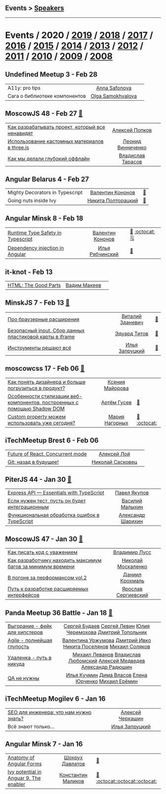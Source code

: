 ## Events > [Speakers](speakers.md)
---

# Events / 2020 / [2019](/2019.md) / [2018](/2018.md) / [2017](/2017.md) / [2016](/2016.md) / [2015](/2015.md) / [2014](/2014.md) / [2013](/2013.md) / [2012](/2012.md) / [2011](/2011.md) / [2010](/2010.md) / [2009](/2009.md) / [2008](/2008.md) 

## Undefined Meetup 3 - Feb 28 
| | | |
| --- | :---: | --- |
| A11y: pro tips  |  [Anna Safonova](speakers/Anna%20Safonova.md)  |    |
| Сага о библиотеке компонентов  |  [Olga Samokhvalova](speakers/Olga%20Samokhvalova.md)  |    |
## MoscowJS 48 - Feb 27 [:movie_camera:](https:&#x2F;&#x2F;www.youtube.com&#x2F;playlist?list&#x3D;PL95OM-7UObpGiyAyygO8xBlvi7GKWHSku)
| | | |
| --- | :---: | --- |
| [Как разрабатывать проект, который все ненавидят](https://www.youtube.com/watch?v=Lh9axOjbY7Q)  |  [Алексей Попков](speakers/Алексей%20Попков.md)  |    |
| [Использование кастомных материалов в three.js](https://www.youtube.com/watch?v=WDX_aba6FZo)  |  [Леонид Винниченко](speakers/Леонид%20Винниченко.md)  |    |
| [Как мы делали глубокий оффлайн](https://www.youtube.com/watch?v=Sv-HJag1ri8)  |  [Владислав Тарасов](speakers/Владислав%20Тарасов.md)  |    |
## Angular Belarus 4 - Feb 27 
| | | |
| --- | :---: | --- |
| Mighty Decorators in Typescript  |  [Валентин Кононов](speakers/Валентин%20Кононов.md)  | [:notebook:](https://slides.com/valentinkononov/typescript-decorators#/)   |
| Going nuts inside Ivy  |  [Никита Полторацкий](speakers/Никита%20Полторацкий.md)  | [:notebook:](https://docs.google.com/presentation/d/1MZlfS1xXq3dp_Y4ata4o0TvOThnQtGZVtTosryvnRQA/edit)   |
## Angular Minsk 8 - Feb 18 
| | | |
| --- | :---: | --- |
| [Runtime Type Safety in Typescript](https://www.youtube.com/watch?v=_oWpNN2lkqI)  |  [Валентин Кононов](speakers/Валентин%20Кононов.md)  | [:notebook:](https://slides.com/valentinkononov/runtime-typescript-safety) [:octocat:](https://github.com/valentinkononov/ts-runtime-checker) [:spiral_notepad:](http://www.kononov.space/runtime_type_checks_in_ts_js/) |
| [Dependency injection in Angular](https://www.youtube.com/watch?v=mQwctgBjLhs)  |  [Илья Рябчинский](speakers/Илья%20Рябчинский.md)  | [:notebook:](https://slides.com/ilyaryabchinski/deck)   |
## it-knot - Feb 13 
| | | |
| --- | :---: | --- |
| [HTML: The Good Parts](https://www.youtube.com/watch?v=tVcdeFW6CYk)  |  [Вадим Макеев](speakers/Вадим%20Макеев.md)  |    |
## MinskJS 7 - Feb 13 [:movie_camera:](https:&#x2F;&#x2F;www.youtube.com&#x2F;playlist?list&#x3D;PL-whh3wS8xsL3nvC7pP69BhxdLC5JRT5B)
| | | |
| --- | :---: | --- |
| [Про браузерные расширения](https://www.youtube.com/watch?v=ybyAbTA7_Tw)  |  [Виталий Зданевич](speakers/Виталий%20Зданевич.md)  | [:notebook:](https://docs.google.com/presentation/d/1kAUPEl6E3y8LHoUaKE-DvO08syP9LsKywpftS2gxec4/edit)   |
| [Безопасный input. Сбор данных пластиковой карты в iframe](https://www.youtube.com/watch?v=NaslZVdmejg)  |  [Эдуард Титов](speakers/Эдуард%20Титов.md)  | [:notebook:](http://ed.titov.im/minskjs-feb-2020/)   |
| [Инструменты решают всё](https://www.youtube.com/watch?v=AZsXoeRs2i8)  |  [Илья Запруцкий](speakers/Илья%20Запруцкий.md)  | [:notebook:](https://drive.google.com/file/d/17AayZJjt8ehDWabd6wiOnDh7NEWjJ86t/view)   |
## moscowcss 17 - Feb 06 [:movie_camera:](https:&#x2F;&#x2F;www.youtube.com&#x2F;playlist?list&#x3D;PLAf_MJ7SOshEHtFSM5rIFQ6AvXHus4dAc)
| | | |
| --- | :---: | --- |
| [Как понять дизайнера и больше погрузиться в продукт?](https://www.youtube.com/watch?v=dif07leiGI4)  |  [Ксения Майорова](speakers/Ксения%20Майорова.md)  |    |
| [Особенности стилизации веб-компонентов, построенных с помощью Shadow DOM](https://www.youtube.com/watch?v=XgciQKPyMqU)  |  [Артём Гусев](speakers/Артём%20Гусев.md)  | [:notebook:](https://drive.google.com/file/d/13t2KtVJvc2zFlDsohNrXQ_zQ1dXdrm4L/view)   |
| [Custom property можем использовать уже сегодня?](https://www.youtube.com/watch?v=rBrsm4_Dk0Y)  |  [Мария Нагорных](speakers/Мария%20Нагорных.md)  | [:notebook:](https://drive.google.com/file/d/1utbaSJxJMkw1uK6y09Jrqbzf1-BTgQr-/view) [:octocat:](https://github.com/Manyaka/css_custom_properties)  |
## iTechMeetup Brest 6 - Feb 06 
| | | |
| --- | :---: | --- |
| [Future of React. Concurrent mode](https://youtu.be/tGV73xJmDzI)  |  [Алексей Лой](speakers/Алексей%20Лой.md)  |    |
| [Git: назад в будущее!](https://youtu.be/5goiwYdmDnU)  |  [Николай Сасковец](speakers/Николай%20Сасковец.md)  |    |
## PiterJS 44 - Jan 30 [:movie_camera:](https:&#x2F;&#x2F;www.youtube.com&#x2F;watch?v&#x3D;IEZmQCJFOog)
| | | |
| --- | :---: | --- |
| [Express API — Essentials with TypeScript](https://youtu.be/IEZmQCJFOog?t=22)  |  [Павел Якупов](speakers/Павел%20Якупов.md)  |    |
| [Если нужен тест, пусть он будет интеграционным](https://youtu.be/IEZmQCJFOog?t=4102)  |  [Василий Малыхин](speakers/Василий%20Малыхин.md)  |    |
| [Функциональная обработка ошибок в TypeScript](https://youtu.be/IEZmQCJFOog?t=6302)  |  [Александр Шарихин](speakers/Александр%20Шарихин.md)  |    |
## MoscowJS 47 - Jan 30 [:movie_camera:](https:&#x2F;&#x2F;www.youtube.com&#x2F;playlist?list&#x3D;PL95OM-7UObpEoTxbhvG6Udnkw-xM4Ay5u)
| | | |
| --- | :---: | --- |
| [Как писать код с уважением](https://www.youtube.com/watch?v=R4-uveKppV8)  |  [Владимир Лусс](speakers/Владимир%20Лусс.md)  |    |
| [Как разработчику находить максимум багов за минимум времени](https://www.youtube.com/watch?v=L2Wi6wEEL4A)  |  [Николай Москаленко](speakers/Николай%20Москаленко.md)  |    |
| [В погоне за перформансом vol.2](https://www.youtube.com/watch?v=Q9IKXAkDvXo)  |  [Даниил Крохмаль](speakers/Даниил%20Крохмаль.md)  |    |
| [Путь к разработке расширяемых интерфейсов](https://www.youtube.com/watch?v=omeYq2BGYTU)  |  [Ярослав Сергиевский](speakers/Ярослав%20Сергиевский.md)  |    |
## Panda Meetup 36 Battle - Jan 18 [:movie_camera:](https:&#x2F;&#x2F;www.youtube.com&#x2F;watch?v&#x3D;1pwx8LDjve0)
| | | |
| --- | :---: | --- |
| [Выгорание - фейк для хипстеров](https://www.youtube.com/watch?v=1pwx8LDjve0)  |  [Сергей Будаев](speakers/Сергей%20Будаев.md)  [Сергей Левин](speakers/Сергей%20Левин.md)  [Юлия Черемохова](speakers/Юлия%20Черемохова.md)  [Дмитрий Топольник](speakers/Дмитрий%20Топольник.md)  |    |
| [Agile - полнейшая глупость](https://www.youtube.com/watch?v=1pwx8LDjve0)  |  [Валентина Уржумова](speakers/Валентина%20Уржумова.md)  [Дмитрий Ивко](speakers/Дмитрий%20Ивко.md)  [Никита Поселянов](speakers/Никита%20Поселянов.md)  [Михаил Соляков](speakers/Михаил%20Соляков.md)  |    |
| [Удаленка - путь в никуда](https://www.youtube.com/watch?v=1pwx8LDjve0)  |  [Михаил Леванов](speakers/Михаил%20Леванов.md)  [Владислав Любомский](speakers/Владислав%20Любомский.md)  [Алексей Медведев](speakers/Алексей%20Медведев.md)  [Александр Радюшин](speakers/Александр%20Радюшин.md)  |    |
| [QA не нужны](https://www.youtube.com/watch?v=1pwx8LDjve0)  |  [Илья Кучмин](speakers/Илья%20Кучмин.md)  [Дима Власов](speakers/Дима%20Власов.md)  [Елена Юрченко](speakers/Елена%20Юрченко.md)  [Михаил Ерёмин](speakers/Михаил%20Ерёмин.md)  |    |
## iTechMeetup Mogilev 6 - Jan 16 
| | | |
| --- | :---: | --- |
| [SEO для инженера: что нам нужно знать?](https://youtu.be/7YncmICXpGw)  |  [Алексей Черкашин](speakers/Алексей%20Черкашин.md)  |    |
| Всё знают только…  |  [Илья Запруцкий](speakers/Илья%20Запруцкий.md)  |    |
## Angular Minsk 7 - Jan 16 
| | | |
| --- | :---: | --- |
| [Anatomy of Angular Forms](https://www.youtube.com/watch?v=ldg7W0pmv2U)  |  [Шохрух Давлатов](speakers/Шохрух%20Давлатов.md)  | [:notebook:](https://drive.google.com/file/d/17MlyuJCIEJ8y-OIqfyGrSdyk8xSlr_Eo/view)   |
| [Ivy potential in Anguar 9. The enabler](https://www.youtube.com/watch?v=aNcAqun3NAo)  |  [Константин Маликов](speakers/Константин%20Маликов.md)  | [:notebook:](https://slides.com/kostyamalikov/angular-future-with-ivy#/) [:octocat:](https://github.com/malikov917/solo-component-bundle)[:octocat:](https://github.com/malikov917/angular-elements-presentation)[:octocat:](https://github.com/malikov917/ivy-lazy-loaded-component)  |
